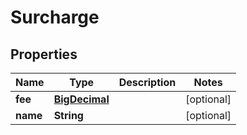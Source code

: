 

# Surcharge

## Properties

Name | Type | Description | Notes
------------ | ------------- | ------------- | -------------
**fee** | [**BigDecimal**](BigDecimal.md) |  |  [optional]
**name** | **String** |  |  [optional]



